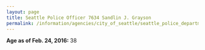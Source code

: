 ```yaml
---
layout: page
title: Seattle Police Officer 7634 Sandlin J. Grayson
permalink: /information/agencies/city_of_seattle/seattle_police_department/copbook/7634/
---
```


**Age as of Feb. 24, 2016:** 38
